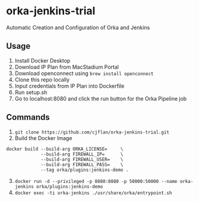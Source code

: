 # orka-jenkins-trial
Automatic Creation and Configuration of Orka and Jenkins 

## Usage
1. Install Docker Desktop
2. Download IP Plan from MacStadium Portal
4. Download openconnect using `brew install openconnect`
3. Clone this repo locally
4. Input credentials from IP Plan into Dockerfile
5. Run setup.sh
6. Go to localhost:8080 and click the run button for the Orka Pipeline job

## Commands
1. `git clone https://github.com/cjflan/orka-jenkins-trial.git`
2. Build the Docker Image
```
docker build --build-arg ORKA_LICENSE=     \
             --build-arg FIREWALL_IP=      \
             --build-arg FIREWALL_USER=    \
             --build-arg FIREWALL_PASS=    \
             --tag orka/plugins:jenkins-demo .
```
3. `docker run -d --privileged -p 8080:8080 -p 50000:50000 --name orka-jenkins orka/plugins:jenkins-demo`
4. `docker exec -ti orka-jenkins ./usr/share/orka/entrypoint.sh`
